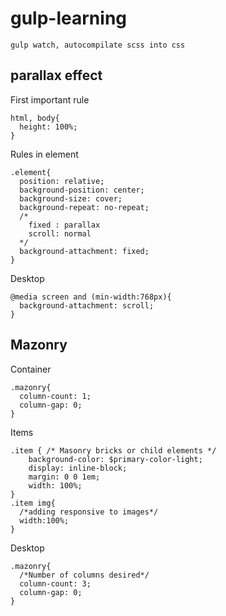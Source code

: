 # gulp-learning
`gulp watch, autocompilate scss into css`

## parallax effect
First important rule
```
html, body{
  height: 100%;
}
```
Rules in element
```
.element{
  position: relative;
  background-position: center;
  background-size: cover;
  background-repeat: no-repeat;
  /*
    fixed : parallax
    scroll: normal
  */
  background-attachment: fixed;
}
```
Desktop
```
@media screen and (min-width:768px){
  background-attachment: scroll;
}
```

## Mazonry

Container
```
.mazonry{
  column-count: 1;
  column-gap: 0;
}
```
Items
```
.item { /* Masonry bricks or child elements */
    background-color: $primary-color-light;
    display: inline-block;
    margin: 0 0 1em;
    width: 100%;
}
.item img{
  /*adding responsive to images*/
  width:100%;
}
```
Desktop
```
.mazonry{
  /*Number of columns desired*/
  column-count: 3;
  column-gap: 0;
}
```
